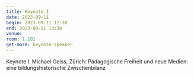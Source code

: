 ```yaml
---
title: Keynote I
date: 2023-09-11
begin: 2023-09-11 12:30
end: 2023-09-11 13:30
venue:
room: 1.101
get-more: keynote-speaker
---
```


Keynote I. Michael Geiss, Zürich: Pädagogische Freiheit und neue Medien: eine bildungshistorische Zwischenbilanz